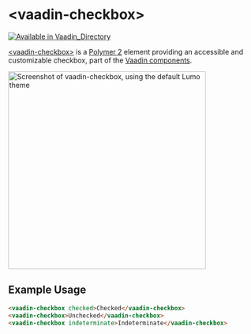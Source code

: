 
# &lt;vaadin-checkbox&gt;

[![Available in Vaadin_Directory](https://img.shields.io/vaadin-directory/v/vaadinvaadin-checkbox.svg)](https://vaadin.com/directory/component/vaadinvaadin-checkbox)

[&lt;vaadin-checkbox&gt;](https://vaadin.com/components/vaadin-checkbox) is a [Polymer 2](http://polymer-project.org) element providing an accessible and customizable checkbox, part of the [Vaadin components](https://vaadin.com/components).


[<img src="https://raw.githubusercontent.com/vaadin/vaadin-checkbox/master/screenshot.png" width="400" alt="Screenshot of vaadin-checkbox, using the default Lumo theme">](https://vaadin.com/components/vaadin-checkbox)

## Example Usage
```html
<vaadin-checkbox checked>Checked</vaadin-checkbox>
<vaadin-checkbox>Unchecked</vaadin-checkbox>
<vaadin-checkbox indeterminate>Indeterminate</vaadin-checkbox>
```
